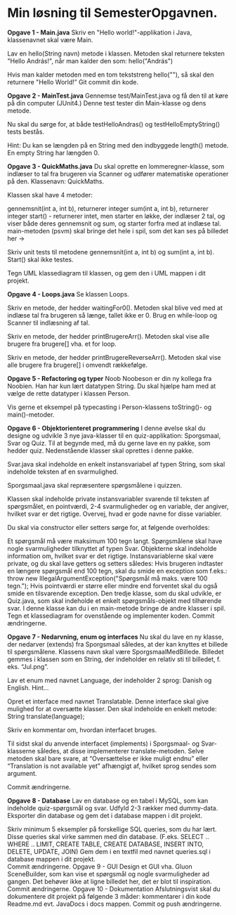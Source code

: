 # Min løsning til SemesterOpgavnen.

**Opgave 1 - Main.java**
Skriv en "Hello world!"-applikation i Java, klassenavnet skal være Main.

Lav en hello(String navn) metode i klassen. Metoden skal returnere teksten "Hello András!", når man kalder den som: hello("András")

Hvis man kalder metoden med en tom tekststreng hello(""), så skal den returnere "Hello World!”
Git commit din kode.

**Opgave 2 - MainTest.java**
Gennemse test/MainTest.java og få den til at køre på din computer (JUnit4.) Denne test tester din Main-klasse og dens metode.


Nu skal du sørge for, at både testHelloAndras() og testHelloEmptyString() tests bestås.  

Hint: Du kan se længden på en String med den indbyggede length() metode. En empty String har længden 0. 

**Opgave 3 - QuickMaths.java**
Du skal oprette en lommeregner-klasse, som indlæser to tal fra brugeren via Scanner og udfører matematiske operationer på den. Klassenavn: QuickMaths.


Klassen skal have 4 metoder:


gennemsnit(int a, int b), returnerer integer
sum(int a, int b), returnerer integer
start() - returnerer intet, men starter en løkke, der indlæser 2 tal, og viser både deres gennemsnit og sum, og starter forfra med at indlæse tal.
main-metoden (psvm) skal bringe det hele i spil, som det kan ses på billedet her → 



Skriv unit tests til metodene gennemsnit(int a, int b) og sum(int a, int b). Start() skal ikke testes.


Tegn UML klassediagram til klassen, og gem den i UML mappen i dit projekt.

**Opgave 4 - Loops.java**
Se klassen Loops.

Skriv en metode, der hedder waitingFor0(). Metoden skal blive ved med at indlæse tal fra brugeren så længe, tallet ikke er 0. Brug en while-loop og Scanner til indlæsning af tal. 


Skriv en metode, der hedder printBrugereArr(). Metoden skal vise alle brugere fra brugere[] vha. et for loop.


Skriv en metode, der hedder printBrugereReverseArr(). Metoden skal vise alle brugere fra brugere[] i omvendt rækkefølge.

**Opgave 5 - Refactoring og typer**
Noob Noobeson er din ny kollega fra Noobien. Han har kun lært datatypen String. Du skal hjælpe ham med at vælge de rette datatyper i klassen Person.

Vis gerne et eksempel på typecasting i Person-klassens toString()- og main()-metoder.

**Opgave 6 - Objektorienteret programmering**
I denne øvelse skal du designe og udvikle 3 nye java-klasser til en quiz-applikation: Sporgsmaal, Svar og Quiz.
Til at begynde med, må du gerne lave en ny pakke, som hedder quiz. Nedenstående klasser skal oprettes i denne pakke. 


Svar.java skal indeholde en enkelt instansvariabel af typen String, som skal indeholde teksten af en svarmulighed. 


Sporgsmaal.java skal repræsentere spørgsmålene i quizzen.

Klassen skal indeholde private instansvariabler svarende til teksten af spørgsmålet, en pointværdi, 2-4 svarmuligheder og en variable, der angiver, hvilket svar er det rigtige. Overvej, hvad er gode navne for disse variabler. 

Du skal via constructor eller setters sørge for, at følgende overholdes:



Et spørgsmål må være maksimum 100 tegn langt. 
Spørgsmålene skal have nogle svarmuligheder tilknyttet af typen Svar.
Objekterne skal indeholde information om, hvilket svar er det rigtige. 
Instansvariablerne skal være private, og du skal lave getters og setters således:
Hvis brugeren indtaster en længere spørgsmål end 100 tegn, skal du smide en exception som f.eks.: 
throw new IllegalArgumentException("Spørgsmål må maks. være 100 tegn.");
Hvis pointværdi er større eller mindre end forventet skal du også smide en tilsvarende exception. 
Den tredje klasse, som du skal udvikle, er Quiz.java, som skal indeholde et enkelt spørgsmåls-objekt med tilhørende svar. I denne klasse kan du i en main-metode bringe de andre klasser i spil. 
Tegn et klassediagram for ovenstående og implementer koden. 
Commit ændringerne.


**Opgave 7 - Nedarvning, enum og interfaces**
Nu skal du lave en ny klasse, der nedarver (extends) fra Sporgsmaal således, at der kan knyttes et billede til spørgsmålene. Klassens navn skal være SporgsmaalMedBillede. Billedet gemmes i klassen som en String, der indeholder en relativ sti til billedet, f. eks. “Jul.png”.


Lav et enum med navnet Language, der indeholder 2 sprog: Danish og English. Hint…


Opret et interface med navnet Translatable. Denne interface skal give mulighed for at oversætte klasser. Den skal indeholde en enkelt metode:
String translate(language); 

Skriv en kommentar om, hvordan interfacet bruges. 


Til sidst skal du anvende interfacet (implements) i Sporgsmaal- og Svar-klasserne således, at disse implementerer translate-metoden. Selve metoden skal bare svare, at “Oversættelse er ikke muligt endnu” eller “Translation is not available yet” afhængigt af, hvilket sprog sendes som argument. 

Commit ændringerne.


**Opgave 8 - Database**
Lav en database og en tabel i MySQL, som kan indeholde quiz-spørgsmål og svar. Udfyld 2-3 rækker med dummy-data. Eksporter din database og gem det i database mappen i dit projekt.  


Skriv minimum 5 eksempler på forskellige SQL queries, som du har lært. Disse queries skal virke sammen med din database. (F.eks. SELECT .. WHERE .. LIMIT, CREATE TABLE, CREATE DATABASE, INSERT INTO, DELETE, UPDATE, JOIN) Gem dem i en textfil med navnet queries.sql i database mappen i dit projekt.  
Commit ændringerne.
Opgave 9 - GUI
Design et GUI vha. Gluon SceneBuilder, som kan vise et spørgsmål og nogle svarmuligheder ad gangen. Det behøver ikke at ligne billedet her, det er blot til inspiration.
Commit ændringerne.
Opgave 10 - Dokumentation
Afslutningsvist skal du dokumentere dit projekt på følgende 3 måder: 
kommentarer i din kode
Readme.md
evt. JavaDocs i docs mappen.
Commit og push ændringerne.



